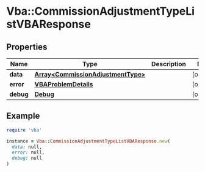 # Vba::CommissionAdjustmentTypeListVBAResponse

## Properties

| Name | Type | Description | Notes |
| ---- | ---- | ----------- | ----- |
| **data** | [**Array&lt;CommissionAdjustmentType&gt;**](CommissionAdjustmentType.md) |  | [optional] |
| **error** | [**VBAProblemDetails**](VBAProblemDetails.md) |  | [optional] |
| **debug** | [**Debug**](Debug.md) |  | [optional] |

## Example

```ruby
require 'vba'

instance = Vba::CommissionAdjustmentTypeListVBAResponse.new(
  data: null,
  error: null,
  debug: null
)
```

